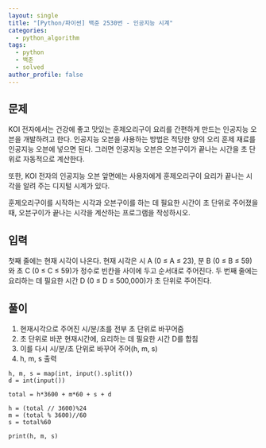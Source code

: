 ```yaml
---
layout: single
title: "[Python/파이썬] 백준 2530번 - 인공지능 시계"
categories:
  - python_algorithm
tags:
  - python
  - 백준
  - solved
author_profile: false
---
```

## 문제
KOI 전자에서는 건강에 좋고 맛있는 훈제오리구이 요리를 간편하게 만드는 인공지능 오븐을 개발하려고 한다. 인공지능 오븐을 사용하는 방법은 적당한 양의 오리 훈제 재료를 인공지능 오븐에 넣으면 된다. 그러면 인공지능 오븐은 오븐구이가 끝나는 시간을 초 단위로 자동적으로 계산한다. 

또한, KOI 전자의 인공지능 오븐 앞면에는 사용자에게 훈제오리구이 요리가 끝나는 시각을 알려 주는 디지털 시계가 있다.  

훈제오리구이를 시작하는 시각과 오븐구이를 하는 데 필요한 시간이 초 단위로 주어졌을 때, 오븐구이가 끝나는 시각을 계산하는 프로그램을 작성하시오.

## 입력
첫째 줄에는 현재 시각이 나온다. 현재 시각은 시 A (0 ≤ A ≤ 23), 분 B (0 ≤ B ≤ 59)와 초 C (0 ≤ C ≤ 59)가 정수로 빈칸을 사이에 두고 순서대로 주어진다. 두 번째 줄에는 요리하는 데 필요한 시간 D (0 ≤ D ≤ 500,000)가 초 단위로 주어진다.

## 풀이
1. 현재시각으로 주어진 시/분/초를 전부 초 단위로 바꾸어줌
2. 초 단위로 바꾼 현재시간에, 요리하는 데 필요한 시간 D를 합침
3. 이를 다시 시/분/초 단위로 바꾸어 주어(h, m, s)
4. h, m, s 출력

```
h, m, s = map(int, input().split())
d = int(input())

total = h*3600 + m*60 + s + d

h = (total // 3600)%24
m = (total % 3600)//60
s = total%60

print(h, m, s)
```

